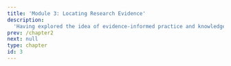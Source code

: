```yaml
---
title: 'Module 3: Locating Research Evidence'
description:
  'Having explored the idea of evidence-informed practice and knowledge translation in Module 1, we will now address the question of how to find research evidence. The focus in Module 2 is on developing systematic and effective approaches to locating and accessing research evidence.'
prev: /chapter2
next: null
type: chapter
id: 3
---
```


<exercise id="1" title="Introduction" type="slides">
<slides source="chapter3_01_introduction">
</slides>

</exercise>
